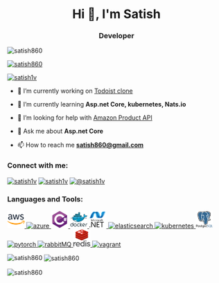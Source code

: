 <h1 align="center">Hi 👋, I'm Satish</h1>
<h3 align="center">Developer</h3>

<p align="left"> <img src="https://komarev.com/ghpvc/?username=satish860&label=Profile%20views&color=0e75b6&style=flat" alt="satish860" /> </p>

<p align="left"> <a href="https://github.com/ryo-ma/github-profile-trophy"><img src="https://github-profile-trophy.vercel.app/?username=satish860" alt="satish860" /></a> </p>

<p align="left"> <a href="https://twitter.com/satish1v" target="blank"><img src="https://img.shields.io/twitter/follow/satish1v?logo=twitter&style=for-the-badge" alt="satish1v" /></a> </p>

- 🔭 I’m currently working on [Todoist clone](https://github.com/satish860/Todoist)

- 🌱 I’m currently learning **Asp.net Core, kubernetes, Nats.io**

- 🤝 I’m looking for help with [Amazon Product API](https://github.com/satish860/AmazonProductApi)

- 💬 Ask me about **Asp.net Core**

- 📫 How to reach me **satish860@gmail.com**

<h3 align="left">Connect with me:</h3>
<p align="left">
<a href="https://twitter.com/satish1v" target="blank"><img align="center" src="https://raw.githubusercontent.com/rahuldkjain/github-profile-readme-generator/master/src/images/icons/Social/twitter.svg" alt="satish1v" height="30" width="40" /></a>
<a href="https://linkedin.com/in/satish1v" target="blank"><img align="center" src="https://raw.githubusercontent.com/rahuldkjain/github-profile-readme-generator/master/src/images/icons/Social/linked-in-alt.svg" alt="satish1v" height="30" width="40" /></a>
<a href="https://medium.com/@satish1v" target="blank"><img align="center" src="https://raw.githubusercontent.com/rahuldkjain/github-profile-readme-generator/master/src/images/icons/Social/medium.svg" alt="@satish1v" height="30" width="40" /></a>
</p>

<h3 align="left">Languages and Tools:</h3>
<p align="left"> <a href="https://aws.amazon.com" target="_blank" rel="noreferrer"> <img src="https://raw.githubusercontent.com/devicons/devicon/master/icons/amazonwebservices/amazonwebservices-original-wordmark.svg" alt="aws" width="40" height="40"/> </a> <a href="https://azure.microsoft.com/en-in/" target="_blank" rel="noreferrer"> <img src="https://www.vectorlogo.zone/logos/microsoft_azure/microsoft_azure-icon.svg" alt="azure" width="40" height="40"/> </a> <a href="https://www.w3schools.com/cs/" target="_blank" rel="noreferrer"> <img src="https://raw.githubusercontent.com/devicons/devicon/master/icons/csharp/csharp-original.svg" alt="csharp" width="40" height="40"/> </a> <a href="https://www.docker.com/" target="_blank" rel="noreferrer"> <img src="https://raw.githubusercontent.com/devicons/devicon/master/icons/docker/docker-original-wordmark.svg" alt="docker" width="40" height="40"/> </a> <a href="https://dotnet.microsoft.com/" target="_blank" rel="noreferrer"> <img src="https://raw.githubusercontent.com/devicons/devicon/master/icons/dot-net/dot-net-original-wordmark.svg" alt="dotnet" width="40" height="40"/> </a> <a href="https://www.elastic.co" target="_blank" rel="noreferrer"> <img src="https://www.vectorlogo.zone/logos/elastic/elastic-icon.svg" alt="elasticsearch" width="40" height="40"/> </a> <a href="https://kubernetes.io" target="_blank" rel="noreferrer"> <img src="https://www.vectorlogo.zone/logos/kubernetes/kubernetes-icon.svg" alt="kubernetes" width="40" height="40"/> </a> <a href="https://www.postgresql.org" target="_blank" rel="noreferrer"> <img src="https://raw.githubusercontent.com/devicons/devicon/master/icons/postgresql/postgresql-original-wordmark.svg" alt="postgresql" width="40" height="40"/> </a> <a href="https://pytorch.org/" target="_blank" rel="noreferrer"> <img src="https://www.vectorlogo.zone/logos/pytorch/pytorch-icon.svg" alt="pytorch" width="40" height="40"/> </a> <a href="https://www.rabbitmq.com" target="_blank" rel="noreferrer"> <img src="https://www.vectorlogo.zone/logos/rabbitmq/rabbitmq-icon.svg" alt="rabbitMQ" width="40" height="40"/> </a> <a href="https://redis.io" target="_blank" rel="noreferrer"> <img src="https://raw.githubusercontent.com/devicons/devicon/master/icons/redis/redis-original-wordmark.svg" alt="redis" width="40" height="40"/> </a> <a href="https://www.vagrantup.com/" target="_blank" rel="noreferrer"> <img src="https://www.vectorlogo.zone/logos/vagrantup/vagrantup-icon.svg" alt="vagrant" width="40" height="40"/> </a> </p>

<p><img align="left" src="https://github-readme-stats.vercel.app/api/top-langs?username=satish860&show_icons=true&locale=en&layout=compact" alt="satish860" /></p>

<p>&nbsp;<img align="center" src="https://github-readme-stats.vercel.app/api?username=satish860&show_icons=true&locale=en" alt="satish860" /></p>

<p><img align="center" src="https://github-readme-streak-stats.herokuapp.com/?user=satish860&" alt="satish860" /></p>


